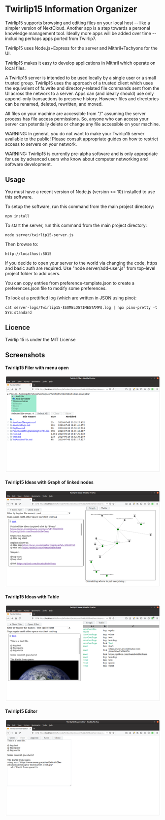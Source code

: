 # Twirlip15 Information Organizer

Twirlip15 supports browsing and editing files on your local host -- like a simpler version of NextCloud. Another app is a step towards a personal knowledge management tool. Ideally more apps will be added over time -- including perhaps apps ported from Twirlip7.

Twirlip15 uses Node.js+Express for the server and Mithril+Tachyons for the UI.

Twirlip15 makes it easy to develop applications in Mithril which operate on local files. 

A Twirlip15 server is intended to be used locally by a single user or a small trusted group. 
Twirlip15 uses the approach of a trusted client which uses the equivalent of fs.write and directory-related file commands sent from the UI across the network to a server. 
Apps can (and ideally should) use only append-only transactions to preserve history.
However files and directories can be renamed, deleted, rewritten, and moved.

All files on your machine are accessible from "/" assuming the server process has file access permissions.
So, anyone who can access your server can potentially delete or change any file accessible on your machine.

WARNING: In general, you do not want to make your Twirlip15 server available to the public! Please consult appropriate guides on how to restrict access to servers on your network.

WARNING: Twirlip15 is currently pre-alpha software and is only appropriate for use by advanced users who know about computer networking and software development.

## Usage

You must have a recent version of Node.js (version >= 10) installed to use this software.

To setup the software, run this command from the main project directory:

    npm install

To start the server, run this command from the main project directory:

    node server/twirlip15-server.js

Then browse to:

    http://localhost:8015

If you decide to open your server to the world via changing the code, https and basic auth are required. Use "node server/add-user.js" from top-level project folder to add users.

You can copy entries from preference-template.json to create a preferences.json file to modify some preferences.

To look at a prettified log (which are written in JSON using pino):

    cat server-logs/Twirlip15-$SOMELOGTIMESTAMP$.log | npx pino-pretty -t SYS:standard

## Licence 

Twirlip 15 is under the MIT License

## Screenshots

#### Twirlip15 Filer with menu open
![Twirlip15 Filer](./screenshots/Twirlip15-Filer-Screenshot-2020-07-01.png)

#### Twirlip15 Ideas with Graph of linked nodes
![Twirlip15 Ideas Graph](./screenshots/Twirlip15-Ideas-Graph-Screenshot-2020-07-01.png)

#### Twirlip15 Ideas with Table
![Twirlirp15 Ideas Table ](./screenshots/Twirlip15-Ideas-Table-Screenshot-2020-07-01.png)

#### Twirlip15 Editor
![Twirlip15 Editor](./screenshots/Twirlip15-Editor-Screenshot-2020-07-01.png)
